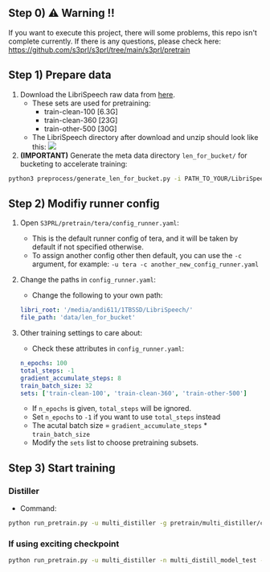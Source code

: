 ## Step 0) ⚠️ Warning !!
If you want to execute this project, there will some problems, this repo isn't complete currently.
If there is any questions, please check here: https://github.com/s3prl/s3prl/tree/main/s3prl/pretrain

## Step 1) Prepare data
1) Download the LibriSpeech raw data from [here](http://www.openslr.org/12).
    - These sets are used for pretraining:
        - train-clean-100 [6.3G]
        - train-clean-360 [23G]
        - train-other-500 [30G]
    - The LibriSpeech directory after download and unzip should look like this: 
      ![](https://i.imgur.com/PdAOXjq.png)
2) **(IMPORTANT)** Generate the meta data directory `len_for_bucket/` for bucketing to accelerate training: 
```bash
python3 preprocess/generate_len_for_bucket.py -i PATH_TO_YOUR/LibriSpeech/
```

## Step 2) Modifiy runner config
1) Open `S3PRL/pretrain/tera/config_runner.yaml`:
    - This is the default runner config of tera, and it will be taken by default if not specified otherwise.
    - To assign another config other then default, you can use the `-c` argument, for example:
      `-u tera -c another_new_config_runner.yaml`
      
2) Change the paths in `config_runner.yaml`:
    - Change the following to your own path:
    ```yaml
    libri_root: '/media/andi611/1TBSSD/LibriSpeech/'
    file_path: 'data/len_for_bucket' 
    ```
3) Other training settings to care about:
    - Check these attributes in `config_runner.yaml`:
    ```yaml
    n_epochs: 100
    total_steps: -1
    gradient_accumulate_steps: 8
    train_batch_size: 32
    sets: ['train-clean-100', 'train-clean-360', 'train-other-500']
    ```
    - If `n_epochs` is given, `total_steps` will be ignored.
    - Set `n_epochs` to `-1` if you want to use `total_steps` instead
    - The acutal batch size = `gradient_accumulate_steps` * `train_batch_size`
    - Modify the `sets` list to choose pretraining subsets.

    
## Step 3) Start training
### Distiller
- Command:
```bash
python run_pretrain.py -u multi_distiller -g pretrain/multi_distiller/config_model.yaml -n multi_distill_model_test
```

### If using exciting checkpoint
```bash
python run_pretrain.py -u multi_distiller -n multi_distill_model_test -e "path to check point"

```
